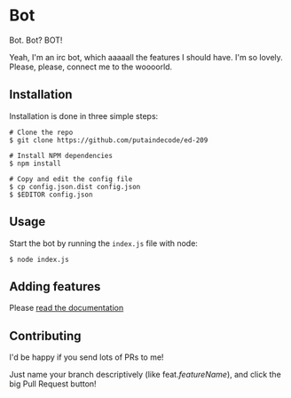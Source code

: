 Bot
===

Bot. Bot? BOT!

Yeah, I'm an irc bot, which aaaaall the features I should have. I'm so lovely.
Please, please, connect me to the woooorld.

## Installation

Installation is done in three simple steps:

```
# Clone the repo
$ git clone https://github.com/putaindecode/ed-209

# Install NPM dependencies
$ npm install

# Copy and edit the config file
$ cp config.json.dist config.json
$ $EDITOR config.json
```

## Usage

Start the bot by running the `index.js` file with node:

```
$ node index.js
```

## Adding features

Please [read the documentation](docs/adding_features.md)

## Contributing

I'd be happy if you send lots of PRs to me!

Just name your branch descriptively (like feat.*featureName*), and click the
big Pull Request button!


